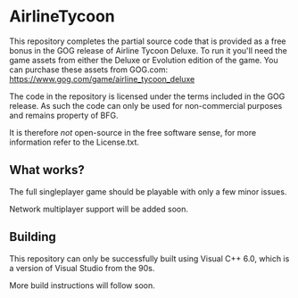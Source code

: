 # AirlineTycoon

This repository completes the partial source code that is provided as a free bonus in the GOG release
of Airline Tycoon Deluxe. To run it you'll need the game assets from either the Deluxe or Evolution edition
of the game. You can purchase these assets from GOG.com: https://www.gog.com/game/airline_tycoon_deluxe

The code in the repository is licensed under the terms included in the GOG release. As such the code can
only be used for non-commercial purposes and remains property of BFG.

It is therefore *not* open-source in the free software sense, for more information refer to the License.txt.

## What works?

The full singleplayer game should be playable with only a few minor issues.

Network multiplayer support will be added soon.

## Building

This repository can only be successfully built using Visual C++ 6.0, which is a version of Visual Studio from the 90s.

More build instructions will follow soon.
